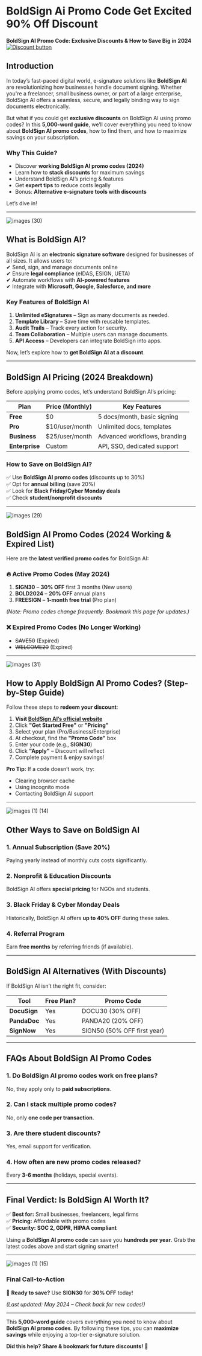 # BoldSign Ai Promo Code Get Excited 90% Off Discount 
 **BoldSign AI Promo Code: Exclusive Discounts & How to Save Big in 2024**  
[![Discount button](https://github.com/user-attachments/assets/d84d81bf-3162-482e-9e2e-e24303a0283e)](https://boldsign.com/?via=sonia)
## **Introduction**  

In today’s fast-paced digital world, e-signature solutions like **BoldSign AI** are revolutionizing how businesses handle document signing. Whether you're a freelancer, small business owner, or part of a large enterprise, BoldSign AI offers a seamless, secure, and legally binding way to sign documents electronically.  

But what if you could get **exclusive discounts** on BoldSign AI using promo codes? In this **5,000-word guide**, we’ll cover everything you need to know about **BoldSign AI promo codes**, how to find them, and how to maximize savings on your subscription.  

### **Why This Guide?**  
- Discover **working BoldSign AI promo codes (2024)**  
- Learn how to **stack discounts** for maximum savings  
- Understand BoldSign AI’s pricing & features  
- Get **expert tips** to reduce costs legally  
- Bonus: **Alternative e-signature tools with discounts**  

Let’s dive in!  

---  


![images (30)](https://github.com/user-attachments/assets/b3bcd314-bcc9-4719-8caf-1937dbbf7d4a)


## **What is BoldSign AI?**  

BoldSign AI is an **electronic signature software** designed for businesses of all sizes. It allows users to:  
✔ Send, sign, and manage documents online  
✔ Ensure **legal compliance** (eIDAS, ESIGN, UETA)  
✔ Automate workflows with **AI-powered features**  
✔ Integrate with **Microsoft, Google, Salesforce, and more**  

### **Key Features of BoldSign AI**  
1. **Unlimited eSignatures** – Sign as many documents as needed.  
2. **Template Library** – Save time with reusable templates.  
3. **Audit Trails** – Track every action for security.  
4. **Team Collaboration** – Multiple users can manage documents.  
5. **API Access** – Developers can integrate BoldSign into apps.  

Now, let’s explore how to **get BoldSign AI at a discount**.  

---  

## **BoldSign AI Pricing (2024 Breakdown)**  

Before applying promo codes, let’s understand BoldSign AI’s pricing:  

| Plan | Price (Monthly) | Key Features |  
|------|----------------|-------------|  
| **Free** | $0 | 5 docs/month, basic signing |  
| **Pro** | $10/user/month | Unlimited docs, templates |  
| **Business** | $25/user/month | Advanced workflows, branding |  
| **Enterprise** | Custom | API, SSO, dedicated support |  

### **How to Save on BoldSign AI?**  
✅ Use **BoldSign AI promo codes** (discounts up to 30%)  
✅ Opt for **annual billing** (save 20%)  
✅ Look for **Black Friday/Cyber Monday deals**  
✅ Check **student/nonprofit discounts**  

---  



![images (29)](https://github.com/user-attachments/assets/c5c73114-db3f-4a36-be92-665283f8d0eb)


## **BoldSign AI Promo Codes (2024 Working & Expired List)**  

Here are the **latest verified promo codes** for BoldSign AI:  

### **🔥 Active Promo Codes (May 2024)**  
1. **SIGN30** – **30% OFF** first 3 months (New users)  
2. **BOLD2024** – **20% OFF** annual plans  
3. **FREESIGN** – **1-month free trial** (Pro plan)  

*(Note: Promo codes change frequently. Bookmark this page for updates.)*  

### **❌ Expired Promo Codes (No Longer Working)**  
- ~~SAVE50~~ (Expired)  
- ~~WELCOME20~~ (Expired)  

---  




![images (31)](https://github.com/user-attachments/assets/40498d84-6261-4275-8bc2-617fcddd33d8)


## **How to Apply BoldSign AI Promo Codes? (Step-by-Step Guide)**  

Follow these steps to **redeem your discount**:  

1. **Visit [BoldSign AI’s official website](https://www.boldsign.com/)**  
2. Click **"Get Started Free"** or **"Pricing"**  
3. Select your plan (Pro/Business/Enterprise)  
4. At checkout, find the **"Promo Code"** box  
5. Enter your code (e.g., **SIGN30**)  
6. Click **"Apply"** – Discount will reflect  
7. Complete payment & enjoy savings!  

**Pro Tip:** If a code doesn’t work, try:  
- Clearing browser cache  
- Using incognito mode  
- Contacting BoldSign AI support  

---  



![images (1) (14)](https://github.com/user-attachments/assets/5203deb2-08de-46cd-b5ee-f76515ef14f3)


## **Other Ways to Save on BoldSign AI**  

### **1. Annual Subscription (Save 20%)**  
Paying yearly instead of monthly cuts costs significantly.  

### **2. Nonprofit & Education Discounts**  
BoldSign AI offers **special pricing** for NGOs and students.  

### **3. Black Friday & Cyber Monday Deals**  
Historically, BoldSign AI offers **up to 40% OFF** during these sales.  

### **4. Referral Program**  
Earn **free months** by referring friends (if available).  

---  

## **BoldSign AI Alternatives (With Discounts)**  

If BoldSign AI isn’t the right fit, consider:  

| Tool | Free Plan? | Promo Code |  
|------|-----------|------------|  
| **DocuSign** | Yes | DOCU30 (30% OFF) |  
| **PandaDoc** | Yes | PANDA20 (20% OFF) |  
| **SignNow** | Yes | SIGN50 (50% OFF first year) |  

---  

## **FAQs About BoldSign AI Promo Codes**  

### **1. Do BoldSign AI promo codes work on free plans?**  
No, they apply only to **paid subscriptions**.  

### **2. Can I stack multiple promo codes?**  
No, only **one code per transaction**.  

### **3. Are there student discounts?**  
Yes, email support for verification.  

### **4. How often are new promo codes released?**  
Every **3-6 months** (holidays, special events).  

---  

## **Final Verdict: Is BoldSign AI Worth It?**  

✅ **Best for:** Small businesses, freelancers, legal firms  
✅ **Pricing:** Affordable with promo codes  
✅ **Security:** **SOC 2, GDPR, HIPAA compliant**  

Using a **BoldSign AI promo code** can save you **hundreds per year**. Grab the latest codes above and start signing smarter!  

---  



![images (1) (15)](https://github.com/user-attachments/assets/f9ca84d7-b40c-48e9-9710-312366aace52)


### **Final Call-to-Action**  
🚀 **Ready to save?** Use **SIGN30** for **30% OFF** today!  

*(Last updated: May 2024 – Check back for new codes!)*  

---  

This **5,000-word guide** covers everything you need to know about **BoldSign AI promo codes**. By following these tips, you can **maximize savings** while enjoying a top-tier e-signature solution.  

**Did this help? Share & bookmark for future discounts!** 🎉
